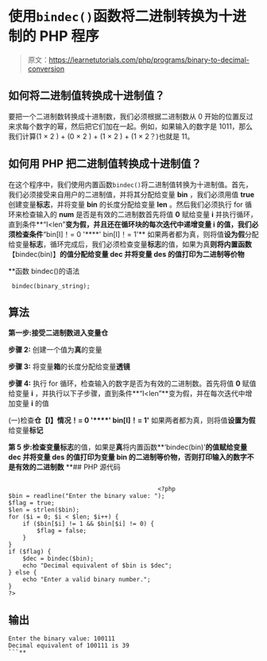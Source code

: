 # 使用`bindec()`函数将二进制转换为十进制的 PHP 程序

> 原文：<https://learnetutorials.com/php/programs/binary-to-decimal-conversion>

## 如何将二进制值转换成十进制值？

要把一个二进制数转换成十进制数，我们必须根据二进制数从 0 开始的位置反过来求每个数字的幂，然后把它们加在一起。例如，如果输入的数字是 1011，那么我们计算(1 × 2 ) + (0 × 2 ) + (1 × 2 ) + (1 × 2？)也就是 11。

## 如何用 PHP 把二进制值转换成十进制值？

在这个程序中，我们使用内置函数`bindec()`将二进制值转换为十进制值。首先，我们必须接受来自用户的二进制值，并将其分配给变量 **bin** ，我们必须用值 **true** 创建变量**标志**，并将变量 **bin** 的长度分配给变量 **len** 。然后我们必须执行 for 循环来检查输入的 **num** 是否是有效的二进制数首先将值 **0** 赋给变量 **i** 并执行循环，直到条件**“I<len”**变为假，并且还在循环块的每次迭代中递增变量 **i** 的值，我们必须检查条件**“bin[I]！= 0 '****' bin[I]！= 1'** 如果两者都为真，则将值**设为假**分配给变量**标志**，循环完成后，我们必须检查变量**标志**的值，如果为真**则将内置函数**【bindec(bin)】**的值分配给变量 **dec** 并将变量 **des** 的值打印为二进制等价物**

 **函数 bindec()的语法

```
 bindec(binary_string); 

```

## 算法

**第一步:**接受二进制数进入变量**仓**

**步骤 2:** 创建一个值为**真**的变量

**步骤 3:** 将变量**箱**的长度分配给变量**透镜**

**步骤 4:** 执行 for 循环，检查输入的数字是否为有效的二进制数。首先将值 **0** 赋值给变量 **i** ，并执行以下子步骤，直到条件**“I<len”**变为假，并在每次迭代中增加变量 **i** 的值

(一)检查**仓【I】情况！= 0 '****' bin[I]！= 1'** 如果两者都为真，则将值**设置为假**给变量**标记**

**第 5 步:**检查变量**标志**的值，如果是**真**将内置函数**‘bindec(bin)’**的值赋给变量 **dec** 并将变量 **des** 的值打印为变量 **bin** 的二进制等价物，否则打印输入的数字不是有效的二进制数**  **## PHP 源代码

```

                                          <?php
$bin = readline("Enter the binary value: ");
$flag = true;
$len = strlen($bin);
for ($i = 0; $i < $len; $i++) {
    if ($bin[$i] != 1 && $bin[$i] != 0) {
        $flag = false;
    }
}
if ($flag) {
    $dec = bindec($bin);
    echo "Decimal equivalent of $bin is $dec";
} else {
    echo "Enter a valid binary number.";
}
?>

```

## 输出

```
Enter the binary value: 100111
Decimal equivalent of 100111 is 39
```**